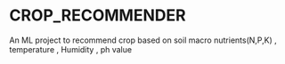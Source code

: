# CROP_RECOMMENDER
An ML project to recommend crop based on soil macro nutrients(N,P,K) , temperature , Humidity , ph value 

